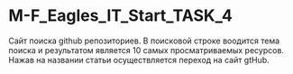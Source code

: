 # M-F_Eagles_IT_Start_TASK_4
Сайт поиска github репозиториев.
В поисковой строке воодится тема поиска и результатом является 10 самых просматриваемых ресурсов. 
Нажав на названии статьи осуществляется переход на сайт gtHub. 
